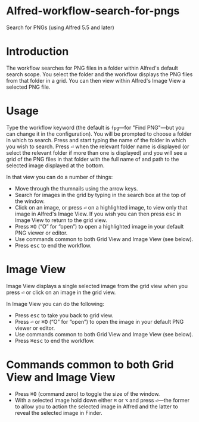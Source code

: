 # Alfred-workflow-search-for-pngs
Search for PNGs (using Alfred 5.5 and later)

# Introduction

The workflow searches for PNG files in a folder within Alfred's default search scope. You select the folder and the workflow displays the PNG files from that folder in a grid. You can then view within Alfred's Image View a selected PNG file.

# Usage

Type the workflow keyword (the default is `fpg`—for "Find PNG"—but you can change it in the configuration). You will be prompted to choose a folder in which to search. Press <kbd><space></kbd> and start typing the name of the folder in which you wish to search. Press <kbd>⏎</kbd> when the relevant folder name is displayed (or select the relevant folder if more than one is displayed) and you will see a grid of the PNG files in that folder with the full name of and path to the selected image displayed at the bottom.

In that view you can do a number of things:
- Move through the thumnails using the arrow keys.
- Search for images in the grid by typing in the search box at the top of the window.
- Click on an image, or press <kbd>⏎</kbd> on a highlighted image, to view only that image in Alfred's Image View. If you wish you can then press <kbd>esc</kbd> in Image View to return to the grid view.
- Press <kbd>⌘</kbd><kbd>O</kbd> (“O” for “open”) to open a highlighted image in your default PNG viewer or editor.
- Use commands common to both Grid View and Image View (see below).
- Press <kbd>esc</kbd> to end the workflow.

# Image View

Image View displays a single selected image from the grid view when you press <kbd>⏎</kbd> or click on an image in the grid view.

In Image View you can do the following:
- Press <kbd>esc</kbd> to take you back to grid view.
- Press <kbd>⏎</kbd> or <kbd>⌘</kbd><kbd>O</kbd> (“O” for “open”) to open the image in your default PNG viewer or editor.
- Use commands common to both Grid View and Image View (see below).
- Press <kbd>⌘</kbd><kbd>esc</kbd> to end the workflow.

# Commands common to both Grid View and Image View
- Press <kbd>⌘</kbd><kbd>0</kbd> (command zero) to toggle the size of the window.
- With a selected image hold down either <kbd>⌘</kbd> or <kbd>⌥</kbd> and press <kbd>⏎</kbd>—the former to allow you to action the selected image in Alfred and the latter to reveal the selected image in Finder.
